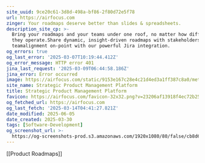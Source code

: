 ```yaml
---
site_uuid: 9ce20c61-3d8d-498a-bf86-2f80d72e5f78
url: https://airfocus.com
zinger: Your roadmaps deserve better than slides & spreadsheets.
description_site_cp: >-
  Bring your roadmaps and your teams under one roof, no matter how differently
  they operate.Share dynamic, insight-driven roadmaps with stakeholders, keeping
  teamalignment on-point with our powerful Jira integration.
og_errors: true
og_last_error: '2025-03-07T10:19:44.412Z'
og_error_message: HTTP error 401
jina_last_request: '2025-03-09T06:44:58.186Z'
jina_error: Error occurred
image: https://airfocus.com/static/9153e167c28e4c21d4ed3a1ff387c8a0/meta-default.png
site_name: Strategic Product Management Platform
title: Strategic Product Management Platform
favicon: https://airfocus.com/favicon-32x32.png?v=23206af13918f4ec72b2582ef7d0e3c7
og_fetched_url: https://airfocus.com
og_last_fetch: '2025-03-14T04:41:27.821Z'
date_modified: 2025-06-05
date_created: 2025-03-30
tags: [Software-Development]
og_screenshot_url: >-
  https://og-screenshots-prod.s3.amazonaws.com/1920x1080/80/false/cb8d665d5a67e5148a0434cf8f9d54ffd71ad19c09c10740ba144f04b94cf054.jpeg
---
```






[[Product Roadmaps]]

